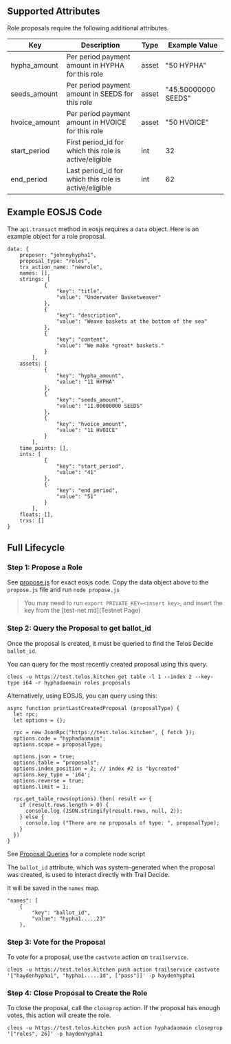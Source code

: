 ## Supported Attributes
Role proposals require the following additional attributes.

Key             | Description                                               | Type      | Example Value
--------------- | ----------------------------------------------------------| --------- | ------------------
hypha_amount    | Per period payment amount in HYPHA for this role          | asset     | "50 HYPHA"
seeds_amount    | Per period payment amount in SEEDS for this role          | asset     | "45.50000000 SEEDS"
hvoice_amount   | Per period payment amount in HVOICE for this role         | asset     | "50 HVOICE"
start_period    | First period_id for which this role is active/eligible    | int       | 32
end_period      | Last period_id for which this role is active/eligible     | int       | 62

## Example EOSJS Code
The ```api.transact``` method in eosjs requires a ```data``` object.  Here is an example object for a role proposal.

```
data: {
    proposer: "johnnyhypha1",
    proposal_type: "roles", 
    trx_action_name: "newrole",
    names: [],
    strings: [
            {
                "key": "title",
                "value": "Underwater Basketweaver"
            },
            {
                "key": "description",
                "value": "Weave baskets at the bottom of the sea"
            },
            {
                "key": "content",
                "value": "We make *great* baskets."
            }
        ], 
    assets: [
            {
                "key": "hypha_amount",
                "value": "11 HYPHA"
            },
            {
                "key": "seeds_amount",
                "value": "11.00000000 SEEDS"
            },
            {
                "key": "hvoice_amount",
                "value": "11 HVOICE"
            }
        ],
    time_points: [],
    ints: [
            {
                "key": "start_period",
                "value": "41"
            },
            {
                "key": "end_period",
                "value": "51"
            }
        ],
    floats: [],
    trxs: []
}
```

## Full Lifecycle

### Step 1: Propose a Role
See [propose.js](eosjs-propose.md) for exact eosjs code. Copy the data object above to the ```propose.js``` file and run ```node propose.js```

> You may need to run ```export PRIVATE_KEY=<insert key>```, and insert the key from the [test-net.md](Testnet Page)

### Step 2: Query the Proposal to get ballot_id

Once the proposal is created, it must be queried to find the Telos Decide ```ballot_id```.

You can query for the most recently created proposal using this query. 

```
cleos -u https://test.telos.kitchen get table -l 1 --index 2 --key-type i64 -r hyphadaomain roles proposals
```

Alternatively, using EOSJS, you can query using this:
```
async function printLastCreatedProposal (proposalType) {
  let rpc;
  let options = {};

  rpc = new JsonRpc("https://test.telos.kitchen", { fetch });
  options.code = "hyphadaomain";
  options.scope = proposalType; 

  options.json = true;
  options.table = "proposals";
  options.index_position = 2; // index #2 is "bycreated"
  options.key_type = 'i64';
  options.reverse = true;
  options.limit = 1;
  
  rpc.get_table_rows(options).then( result => {
    if (result.rows.length > 0) {
      console.log (JSON.stringify(result.rows, null, 2));
    } else {
      console.log ("There are no proposals of type: ", proposalType);
    }
  })
}
```
See [Proposal Queries](eosjs-queries.md) for a complete node script

The ```ballot_id``` attribute, which was system-generated when the proposal was created, is used to interact directly with Trail Decide. 

It will be saved in the ```names``` map.
```
"names": [
    {
        "key": "ballot_id",
        "value": "hypha1.....23"
    },
```


### Step 3: Vote for the Proposal
To vote for a proposal, use the ```castvote``` action on ```trailservice```.

```
cleos -u https://test.telos.kitchen push action trailservice castvote '["haydenhypha1", "hypha1.....1d", ["pass"]]' -p haydenhypha1
```

### Step 4: Close Proposal to Create the Role
To close the proposal, call the ```closeprop``` action.  If the proposal has enough votes, this action will create the role.

```
cleos -u https://test.telos.kitchen push action hyphadaomain closeprop '["roles", 26]' -p haydenhypha1
```